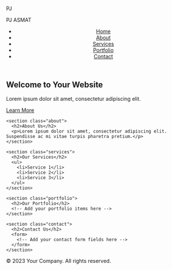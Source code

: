 PJ
<html lang="en">
<head>
  <meta charset="UTF-8">
  <meta name="viewport" content="width=device-width, initial-scale=1.0">
  PJ ASMAT
  <link rel="stylesheet" href="styles.css">
</head>
<body>
  <header>
    <nav>
      <ul>
        <li><a href="#">Home</a></li>
        <li><a href="#">About</a></li>
        <li><a href="#">Services</a></li>
        <li><a href="#">Portfolio</a></li>
        <li><a href="#">Contact</a></li>
      </ul>
    </nav>
  </header>

  <main>
    <section class="hero">
      <h1>Welcome to Your Website</h1>
      <p>Lorem ipsum dolor sit amet, consectetur adipiscing elit.</p>
      <a href="#" class="btn">Learn More</a>
    </section>

    <section class="about">
      <h2>About Us</h2>
      <p>Lorem ipsum dolor sit amet, consectetur adipiscing elit. Suspendisse ac mi vitae turpis pharetra pretium.</p>
    </section>

    <section class="services">
      <h2>Our Services</h2>
      <ul>
        <li>Service 1</li>
        <li>Service 2</li>
        <li>Service 3</li>
      </ul>
    </section>

    <section class="portfolio">
      <h2>Our Portfolio</h2>
      <!-- Add your portfolio items here -->
    </section>

    <section class="contact">
      <h2>Contact Us</h2>
      <form>
        <!-- Add your contact form fields here -->
      </form>
    </section>
  </main>

  <footer>
    <p>&copy; 2023 Your Company. All rights reserved.</p>
  </footer>
</body>
</html>
